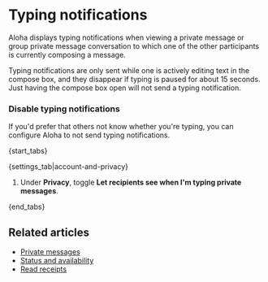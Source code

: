 # Typing notifications

Aloha displays typing notifications when viewing a private message or
group private message conversation to which one of the other
participants is currently composing a message.

Typing notifications are only sent while one is actively editing text
in the compose box, and they disappear if typing is paused for about
15 seconds.  Just having the compose box open will not send a typing
notification.

### Disable typing notifications

If you'd prefer that others not know whether you're typing, you can
configure Aloha to not send typing notifications.

{start_tabs}

{settings_tab|account-and-privacy}

1. Under **Privacy**, toggle **Let recipients see when I'm typing
   private messages**.

{end_tabs}

## Related articles

* [Private messages](/help/private-messages)
* [Status and availability](/help/status-and-availability)
* [Read receipts](/help/read-receipts)
